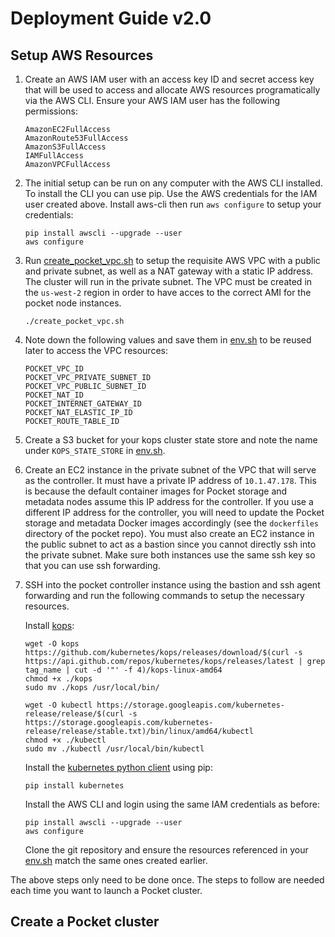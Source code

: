 # Deployment Guide v2.0

## Setup AWS Resources

1. Create an AWS IAM user with an access key ID and secret access key that will be used to access and allocate AWS resources programatically via the AWS CLI. Ensure your AWS IAM user has the following permissions:

    ```
    AmazonEC2FullAccess
    AmazonRoute53FullAccess
    AmazonS3FullAccess
    IAMFullAccess
    AmazonVPCFullAccess
    ```

2. The initial setup can be run on any computer with the AWS CLI installed. To install the CLI you can use pip. Use the AWS credentials for the IAM user created above. Install aws-cli then run `aws configure` to setup your credentials:

    ```
    pip install awscli --upgrade --user
    aws configure
    ```

3. Run [create_pocket_vpc.sh](./create_pocket_vpc.sh) to setup the requisite AWS VPC with a public and private subnet, as well as a NAT gateway with a static IP address. The cluster will run in the private subnet. The VPC must be created in the `us-west-2` region in order to have acces to the correct AMI for the pocket node instances.

    ```
    ./create_pocket_vpc.sh
    ```

4. Note down the following values and save them in [env.sh](./env.sh) to be reused later to access the VPC resources:

    ```
    POCKET_VPC_ID
    POCKET_VPC_PRIVATE_SUBNET_ID
    POCKET_VPC_PUBLIC_SUBNET_ID
    POCKET_NAT_ID
    POCKET_INTERNET_GATEWAY_ID
    POCKET_NAT_ELASTIC_IP_ID
    POCKET_ROUTE_TABLE_ID
    ```

5. Create a S3 bucket for your kops cluster state store and note the name under `KOPS_STATE_STORE` in [env.sh](./env.sh).

6. Create an EC2 instance in the private subnet of the VPC that will serve as the controller. It must have a private IP address of `10.1.47.178`. This is because the default container images for Pocket storage and metadata nodes assume this IP address for the controller. If you use a different IP address for the controller, you will need to update the Pocket storage and metadata Docker images accordingly (see the `dockerfiles` directory of the pocket repo). You must also create an EC2 instance in the public subnet to act as a bastion since you cannot directly ssh into the private subnet. Make sure both instances use the same ssh key so that you can use ssh forwarding.

7. SSH into the pocket controller instance using the bastion and ssh agent forwarding and run the following commands to setup the necessary resources.

    Install [kops](https://github.com/kubernetes/kops):

    ```
    wget -O kops https://github.com/kubernetes/kops/releases/download/$(curl -s https://api.github.com/repos/kubernetes/kops/releases/latest | grep tag_name | cut -d '"' -f 4)/kops-linux-amd64
    chmod +x ./kops
    sudo mv ./kops /usr/local/bin/

    wget -O kubectl https://storage.googleapis.com/kubernetes-release/release/$(curl -s https://storage.googleapis.com/kubernetes-release/release/stable.txt)/bin/linux/amd64/kubectl
    chmod +x ./kubectl
    sudo mv ./kubectl /usr/local/bin/kubectl
    ```

    Install the [kubernetes python client](https://github.com/kubernetes-client/python) using pip: 

    ```
    pip install kubernetes
    ```
    
    Install the AWS CLI and login using the same IAM credentials as before:

    ```
    pip install awscli --upgrade --user
    aws configure
    ```

    Clone the git repository and ensure the resources referenced in your [env.sh](./env.sh) match the same ones created earlier.

The above steps only need to be done once. The steps to follow are needed each time you want to launch a Pocket cluster.

## Create a Pocket cluster